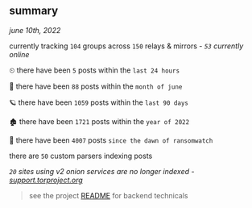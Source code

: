 
## summary
_june 10th, 2022_

currently tracking `104` groups across `150` relays & mirrors - _`53` currently online_

⏲ there have been `5` posts within the `last 24 hours`

🦈 there have been `88` posts within the `month of june`

🪐 there have been `1059` posts within the `last 90 days`

🏚 there have been `1721` posts within the `year of 2022`

🦕 there have been `4007` posts `since the dawn of ransomwatch`

there are `50` custom parsers indexing posts

_`20` sites using v2 onion services are no longer indexed - [support.torproject.org](https://support.torproject.org/onionservices/v2-deprecation/)_

> see the project [README](https://github.com/joshhighet/ransomwatch#ransomwatch--) for backend technicals

